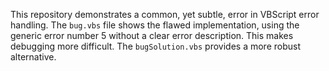 This repository demonstrates a common, yet subtle, error in VBScript error handling.  The `bug.vbs` file shows the flawed implementation, using the generic error number 5 without a clear error description. This makes debugging more difficult. The `bugSolution.vbs` provides a more robust alternative.